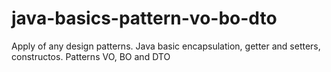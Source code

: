 # java-basics-pattern-vo-bo-dto
Apply of any design patterns. Java basic encapsulation, getter and setters, constructos. Patterns VO, BO and DTO

